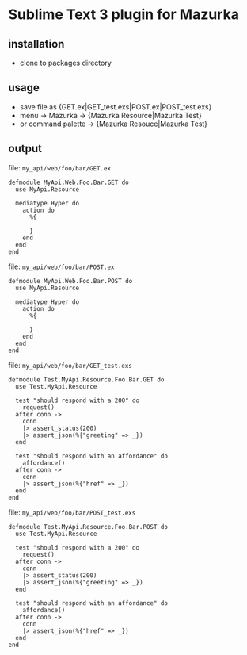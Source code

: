 # Sublime Text 3 plugin for Mazurka

## installation

* clone to packages directory

## usage

* save file as {GET.ex|GET_test.exs|POST.ex|POST_test.exs}
* menu -> Mazurka -> {Mazurka Resource|Mazurka Test}
* or command palette -> {Mazurka Resouce|Mazurka Test}

## output

file: `my_api/web/foo/bar/GET.ex`

```
defmodule MyApi.Web.Foo.Bar.GET do
  use MyApi.Resource

  mediatype Hyper do
    action do
      %{

      }
    end
  end
end
```

file: `my_api/web/foo/bar/POST.ex`

```
defmodule MyApi.Web.Foo.Bar.POST do
  use MyApi.Resource

  mediatype Hyper do
    action do
      %{

      }
    end
  end
end
```

file: `my_api/web/foo/bar/GET_test.exs`
```
defmodule Test.MyApi.Resource.Foo.Bar.GET do
  use Test.MyApi.Resource

  test "should respond with a 200" do
    request()
  after conn ->
    conn
    |> assert_status(200)
    |> assert_json(%{"greeting" => _})
  end

  test "should respond with an affordance" do
    affordance()
  after conn ->
    conn
    |> assert_json(%{"href" => _})
  end
end
```

file: `my_api/web/foo/bar/POST_test.exs`
```
defmodule Test.MyApi.Resource.Foo.Bar.POST do
  use Test.MyApi.Resource

  test "should respond with a 200" do
    request()
  after conn ->
    conn
    |> assert_status(200)
    |> assert_json(%{"greeting" => _})
  end

  test "should respond with an affordance" do
    affordance()
  after conn ->
    conn
    |> assert_json(%{"href" => _})
  end
end
```